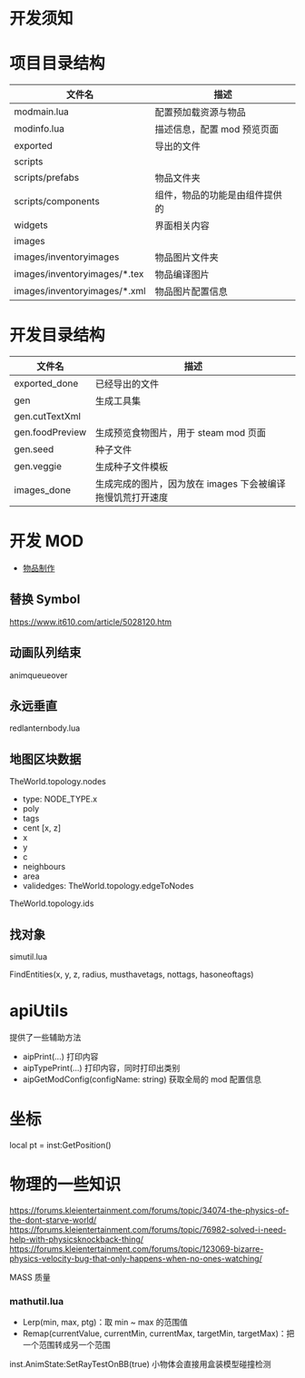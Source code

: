 # 开发须知

# 项目目录结构

| 文件名                        | 描述                           |
| ----------------------------- | ------------------------------ |
| modmain.lua                   | 配置预加载资源与物品           |
| modinfo.lua                   | 描述信息，配置 mod 预览页面    |
| exported                      | 导出的文件                     |
| scripts                       |                                |
| scripts/prefabs               | 物品文件夹                     |
| scripts/components            | 组件，物品的功能是由组件提供的 |
| widgets                       | 界面相关内容                   |
| images                        |                                |
| images/inventoryimages        | 物品图片文件夹                 |
| images/inventoryimages/\*.tex | 物品编译图片                   |
| images/inventoryimages/\*.xml | 物品图片配置信息               |

# 开发目录结构

| 文件名          | 描述                                                       |
| --------------- | ---------------------------------------------------------- |
| exported_done   | 已经导出的文件                                             |
| gen             | 生成工具集                                                 |
| gen.cutTextXml  |                                                            |
| gen.foodPreview | 生成预览食物图片，用于 steam mod 页面                      |
| gen.seed        | 种子文件                                                   |
| gen.veggie      | 生成种子文件模板                                           |
| images_done     | 生成完成的图片，因为放在 images 下会被编译拖慢饥荒打开速度 |

# 开发 MOD

- [物品制作](./item.md)

## 替换 Symbol

https://www.it610.com/article/5028120.htm

## 动画队列结束

animqueueover

## 永远垂直

redlanternbody.lua

## 地图区块数据

TheWorld.topology.nodes
- type: NODE_TYPE.x
- poly
- tags
- cent [x, z]
- x
- y
- c
- neighbours
- area
- validedges: TheWorld.topology.edgeToNodes

TheWorld.topology.ids

## 找对象

simutil.lua

FindEntities(x, y, z, radius, musthavetags, nottags, hasoneoftags)

# apiUtils

提供了一些辅助方法

- aipPrint(...) 打印内容
- aipTypePrint(...) 打印内容，同时打印出类别
- aipGetModConfig(configName: string) 获取全局的 mod 配置信息

# 坐标

local pt = inst:GetPosition()

# 物理的一些知识

https://forums.kleientertainment.com/forums/topic/34074-the-physics-of-the-dont-starve-world/
https://forums.kleientertainment.com/forums/topic/76982-solved-i-need-help-with-physicsknockback-thing/
https://forums.kleientertainment.com/forums/topic/123069-bizarre-physics-velocity-bug-that-only-happens-when-no-ones-watching/

MASS 质量

### mathutil.lua

* Lerp(min, max, ptg)：取 min ~ max 的范围值
* Remap(currentValue, currentMin, currentMax, targetMin, targetMax)：把一个范围转成另一个范围


inst.AnimState:SetRayTestOnBB(true) 小物体会直接用盒装模型碰撞检测